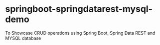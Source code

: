# springboot-springdatarest-mysql-demo
To Showcase CRUD operations using Spring Boot, Spring Data REST and MYSQL database
